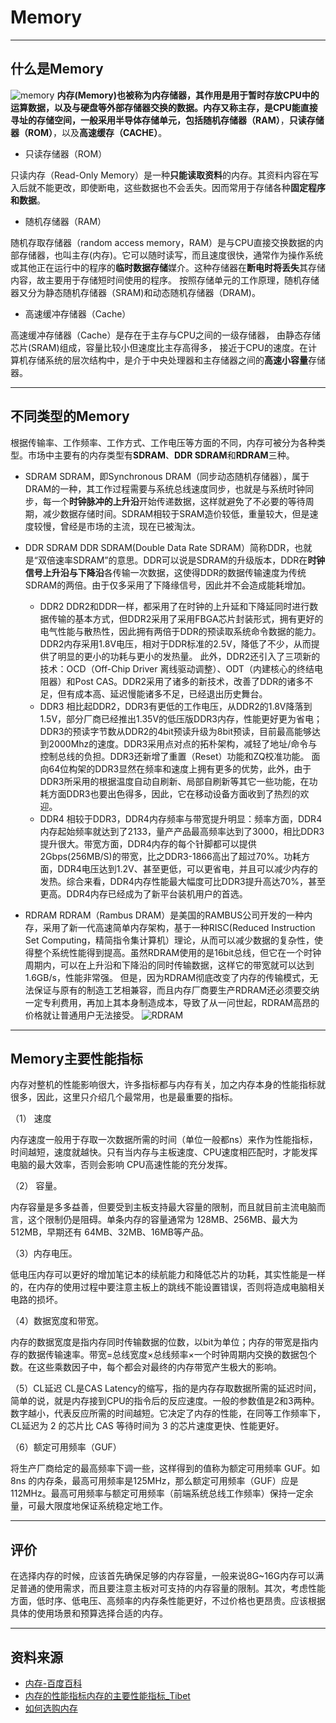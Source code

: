 ﻿# Memory


---

## 什么是Memory
![memory][1]
**内存(Memory)**也被称为内存储器，其作用是用于暂时存放CPU中的运算数据，以及与硬盘等外部存储器交换的数据。内存又称主存，是CPU能直接寻址的存储空间，一般采用半导体存储单元，包括**随机存储器（RAM）**，**只读存储器（ROM）**，以及**高速缓存（CACHE）**。

 - 只读存储器（ROM）

只读内存（Read-Only Memory）是一种**只能读取资料**的内存。其资料内容在写入后就不能更改，即使断电，这些数据也不会丢失。因而常用于存储各种**固定程序和数据**。

 - 随机存储器（RAM）

随机存取存储器（random access memory，RAM）是与CPU直接交换数据的内部存储器，也叫主存(内存)。它可以随时读写，而且速度很快，通常作为操作系统或其他正在运行中的程序的**临时数据存储**媒介。这种存储器在**断电时将丢失**其存储内容，故主要用于存储短时间使用的程序。 按照存储单元的工作原理，随机存储器又分为静态随机存储器（SRAM)和动态随机存储器（DRAM)。

 - 高速缓冲存储器（Cache）

高速缓冲存储器（Cache）是存在于主存与CPU之间的一级存储器， 由静态存储芯片(SRAM)组成，容量比较小但速度比主存高得多， 接近于CPU的速度。在计算机存储系统的层次结构中，是介于中央处理器和主存储器之间的**高速小容量**存储器。


----------
## 不同类型的Memory
根据传输率、工作频率、工作方式、工作电压等方面的不同，内存可被分为各种类型。市场中主要有的内存类型有**SDRAM**、**DDR SDRAM**和**RDRAM**三种。

 - SDRAM 
 SDRAM，即Synchronous DRAM（同步动态随机存储器），属于DRAM的一种，其工作过程需要与系统总线速度同步，也就是与系统时钟同步，每一个**时钟脉冲的上升沿**开始传递数据，这样就避免了不必要的等待周期，减少数据存储时间。SDRAM相较于SRAM造价较低，重量较大，但是速度较慢，曾经是市场的主流，现在已被淘汰。

 - DDR SDRAM 
 DDR SDRAM(Double Data Rate SDRAM）简称DDR，也就是“双倍速率SDRAM”的意思。DDR可以说是SDRAM的升级版本，DDR在**时钟信号上升沿与下降沿**各传输一次数据，这使得DDR的数据传输速度为传统SDRAM的两倍。由于仅多采用了下降缘信号，因此并不会造成能耗增加。
    - DDR2
    DDR2和DDR一样，都采用了在时钟的上升延和下降延同时进行数据传输的基本方式，但DDR2采用了采用FBGA芯片封装形式，拥有更好的电气性能与散热性，因此拥有两倍于DDR的预读取系统命令数据的能力。 
DDR2内存采用1.8V电压，相对于DDR标准的2.5V，降低了不少，从而提供了明显的更小的功耗与更小的发热量。 
此外，DDR2还引入了三项新的技术：OCD（Off-Chip Driver 离线驱动调整）、ODT（内建核心的终结电阻器）和Post CAS。DDR2采用了诸多的新技术，改善了DDR的诸多不足，但有成本高、延迟慢能诸多不足，已经退出历史舞台。
    - DDR3
    相比起DDR2，DDR3有更低的工作电压，从DDR2的1.8V降落到1.5V，部分厂商已经推出1.35V的低压版DDR3内存，性能更好更为省电；DDR3的预读字节数从DDR2的4bit预读升级为8bit预读，目前最高能够达到2000Mhz的速度。DDR3采用点对点的拓朴架构，减轻了地址/命令与控制总线的负担。DDR3还新增了重置（Reset）功能和ZQ校准功能。
面向64位构架的DDR3显然在频率和速度上拥有更多的优势，此外，由于DDR3所采用的根据温度自动自刷新、局部自刷新等其它一些功能，在功耗方面DDR3也要出色得多，因此，它在移动设备方面收到了热烈的欢迎。
    - DDR4
    相较于DDR3，DDR4内存频率与带宽提升明显：频率方面，DDR4内存起始频率就达到了2133，量产产品最高频率达到了3000，相比DDR3提升很大。带宽方面，DDR4内存的每个针脚都可以提供2Gbps(256MB/S)的带宽，比之DDR3-1866高出了超过70%。功耗方面，DDR4电压达到1.2V、甚至更低，可以更省电，并且可以减少内存的发热。综合来看，DDR4内存性能最大幅度可比DDR3提升高达70%，甚至更高。DDR4内存已经成为了新平台装机用户的首选。 


 - RDRAM
 RDRAM（Rambus DRAM）是美国的RAMBUS公司开发的一种内存，采用了新一代高速简单内存架构，基于一种RISC(Reduced Instruction Set Computing，精简指令集计算机）理论，从而可以减少数据的复杂性，使得整个系统性能得到提高。虽然RDRAM使用的是16bit总线，但它在一个时钟周期内，可以在上升沿和下降沿的同时传输数据，这样它的带宽就可以达到1.6GB/s，性能非常强。
但是，因为RDRAM彻底改变了内存的传输模式，无法保证与原有的制造工艺相兼容，而且内存厂商要生产RDRAM还必须要交纳一定专利费用，再加上其本身制造成本，导致了从一问世起，RDRAM高昂的价格就让普通用户无法接受。 
![RDRAM][2]


----------
## Memory主要性能指标

内存对整机的性能影响很大，许多指标都与内存有关，加之内存本身的性能指标就很多，因此，这里只介绍几个最常用，也是最重要的指标。

 （1） 速度

内存速度一般用于存取一次数据所需的时间（单位一般都ns）来作为性能指标，时间越短，速度就越快。只有当内存与主板速度、CPU速度相匹配时，才能发挥电脑的最大效率，否则会影响 CPU高速性能的充分发挥。

 （2） 容量。

内存容量是多多益善，但要受到主板支持最大容量的限制，而且就目前主流电脑而言，这个限制仍是阻碍。单条内存的容量通常为 128MB、256MB、最大为 512MB，早期还有 64MB、32MB、16MB等产品。


（3）内存电压。

低电压内存可以更好的增加笔记本的续航能力和降低芯片的功耗，其实性能是一样的，在内存的使用过程中要注意主板上的跳线不能设置错误，否则将造成电脑相关电路的损坏。

（4）数据宽度和带宽。

内存的数据宽度是指内存同时传输数据的位数，以bit为单位；内存的带宽是指内存的数据传输速率。带宽=总线宽度×总线频率×一个时钟周期内交换的数据包个数。在这些乘数因子中，每个都会对最终的内存带宽产生极大的影响。

（5）CL延迟
CL是CAS Latency的缩写，指的是内存存取数据所需的延迟时间，简单的说，就是内存接到CPU的指令后的反应速度。一般的参数值是2和3两种。数字越小，代表反应所需的时间越短。它决定了内存的性能，在同等工作频率下，CL延迟为 2 的芯片比 CAS 等待时间为 3 的芯片速度更快、性能更好。

（6）额定可用频率（GUF）

将生产厂商给定的最高频率下调一些，这样得到的值称为额定可用频率 GUF。如 8ns 的内存条，最高可用频率是125MHz，那么额定可用频率（GUF）应是112MHz。最高可用频率与额定可用频率（前端系统总线工作频率）保持一定余量，可最大限度地保证系统稳定地工作。


----------
## 评价
在选择内存的时候，应该首先确保足够的内存容量，一般来说8G~16G内存可以满足普通的使用需求，而且要注意主板对可支持的内存容量的限制。其次，考虑性能方面，低时序、低电压、高频率的内存条性能更好，不过价格也更昂贵。应该根据具体的使用场景和预算选择合适的内存。


----------


## 资料来源

 - [内存-百度百科][3]
 - [内存的性能指标内存的主要性能指标_Tibet][4]
 - [如何选购内存][5]

  [1]: https://ss1.bdstatic.com/70cFuXSh_Q1YnxGkpoWK1HF6hhy/it/u=872519790,507419261&fm=26&gp=0.jpg
  [2]: https://gss2.bdstatic.com/9fo3dSag_xI4khGkpoWK1HF6hhy/baike/c0=baike80,5,5,80,26/sign=4ad63a23e924b899ca31716a0f6f76f0/9a504fc2d56285358733c20290ef76c6a6ef63c5.jpg
  [3]: https://baike.baidu.com/item/%E5%86%85%E5%AD%98
  [4]: https://www.wenjiwu.com/doc/ebivni.html
  [5]: https://baijiahao.baidu.com/s?id=1596413897685202532&wfr=spider&for=pc
